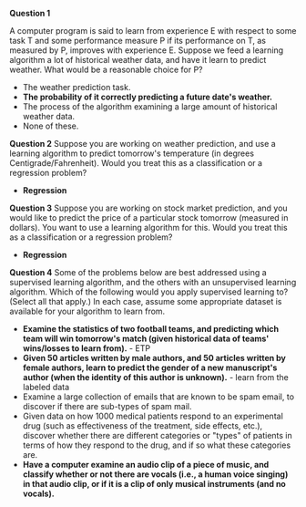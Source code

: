 **Question 1**

A computer program is said to learn from experience E with respect to some task T and some performance measure P if its performance on T, as measured by P, improves with experience E. Suppose we feed a learning algorithm a lot of historical weather data, and have it learn to predict weather. What would be a reasonable choice for P?

- The weather prediction task.
- **The probability of it correctly predicting a future date's weather.**
- The process of the algorithm examining a large amount of historical weather data.
- None of these.

**Question 2**
Suppose you are working on weather prediction, and use a learning algorithm to predict tomorrow's temperature (in degrees Centigrade/Fahrenheit). Would you treat this as a classification or a regression problem?

- **Regression**

**Question 3**
Suppose you are working on stock market prediction, and you would like to predict the price of a particular stock tomorrow (measured in dollars). You want to use a learning algorithm for this. Would you treat this as a classification or a regression problem?

- **Regression**

**Question 4**
Some of the problems below are best addressed using a supervised learning algorithm, and the others with an unsupervised learning algorithm. Which of the following would you apply supervised learning to? (Select all that apply.) In each case, assume some appropriate dataset is available for your algorithm to learn from.

- **Examine the statistics of two football teams, and predicting which team will win tomorrow's match (given historical data of teams' wins/losses to learn from).**  - ETP
- **Given 50 articles written by male authors, and 50 articles written by female authors, learn to predict the gender of a new manuscript's author (when the identity of this author is unknown).**  - learn from the labeled data
- Examine a large collection of emails that are known to be spam email, to discover if there are sub-types of spam mail.
- Given data on how 1000 medical patients respond to an experimental drug (such as effectiveness of the treatment, side effects, etc.), discover whether there are different categories or "types" of patients in terms of how they respond to the drug, and if so what these categories are.
- **Have a computer examine an audio clip of a piece of music, and classify whether or not there are vocals (i.e., a human voice singing) in that audio clip, or if it is a clip of only musical instruments (and no vocals).**
